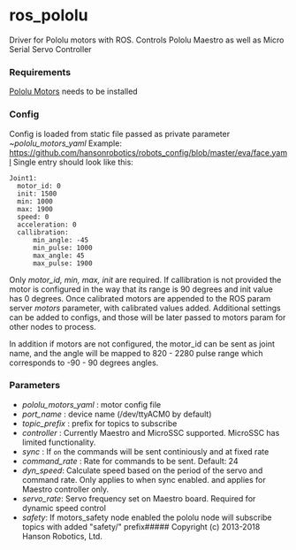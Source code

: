 # ros_pololu
Driver for Pololu motors with ROS.
Controls Pololu Maestro as well as Micro Serial Servo Controller 

### Requirements 
[Pololu Motors](https://github.com/hansonrobotics/pololu-motors) needs to be installed

### Config 
Config is loaded from static file passed as private parameter *~pololu_motors_yaml*
Example: https://github.com/hansonrobotics/robots_config/blob/master/eva/face.yaml
Single entry should look like this:
```
Joint1:
  motor_id: 0
  init: 1500
  min: 1000
  max: 1900
  speed: 0
  acceleration: 0
  callibration: 
      min_angle: -45
      min_pulse: 1000
      max_angle: 45
      max_pulse: 1900
```
Only *motor_id, min, max, init*  are required. If callibration is not provided the motor is configured in the way that its range is 90 degrees and init value has 0 degrees.
Once calibrated motors are appended to the ROS param server *motors* parameter, with calibrated values added. 
Additional settings can be added to configs, and those will be later passed to motors param for other nodes to process.

In addition if motors are not configured, the motor_id can be sent as joint name, and the angle will be mapped to 820 - 2280 pulse range which corresponds to -90 - 90 degrees angles.

### Parameters
 - *pololu_motors_yaml* : motor config file
 - *port_name* : device name (/dev/ttyACM0 by default)
 - *topic_prefix* : prefix for topics to subscribe
 - *controller* : Currently Maestro and MicroSSC supported. MicroSSC has limited functionality.
 - *sync* : If `on` the commands will be sent continiously and at fixed rate
 - *command_rate* : Rate for commands to be sent. Default: 24
 - *dyn_speed*: Calculate speed based on the period of the servo and command rate. Only applies to when sync enabled. and applies for Maestro controller only.
 - *servo_rate*: Servo frequency set on Maestro board. Required for dynamic speed control
 - *safety*: If motors_safety node enabled the pololu node will subscribe topics with added "safety/" prefix##### Copyright (c) 2013-2018 Hanson Robotics, Ltd. 
